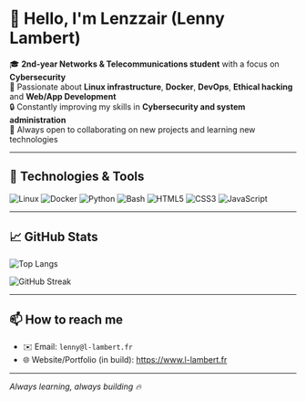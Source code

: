 # 👋 Hello, I'm Lenzzair (Lenny Lambert)

🎓 **2nd-year Networks & Telecommunications student** with a focus on **Cybersecurity**  
🐧 Passionate about **Linux infrastructure**, **Docker**, **DevOps**, **Ethical hacking** and **Web/App Development**  
🔒 Constantly improving my skills in **Cybersecurity and system administration**  
🚀 Always open to collaborating on new projects and learning new technologies  

---

## 🔧 Technologies & Tools
![Linux](https://img.shields.io/badge/Linux-FCC624?style=for-the-badge&logo=linux&logoColor=black)
![Docker](https://img.shields.io/badge/Docker-2496ED?style=for-the-badge&logo=docker&logoColor=white)
![Python](https://img.shields.io/badge/Python-3670A0?style=for-the-badge&logo=python&logoColor=white)
![Bash](https://img.shields.io/badge/Bash-4EAA25?style=for-the-badge&logo=gnubash&logoColor=white)
![HTML5](https://img.shields.io/badge/HTML5-E34F26?style=for-the-badge&logo=html5&logoColor=white)
![CSS3](https://img.shields.io/badge/CSS3-1572B6?style=for-the-badge&logo=css3&logoColor=white)
![JavaScript](https://img.shields.io/badge/JavaScript-F7DF1E?style=for-the-badge&logo=javascript&logoColor=black)

---

## 📈 GitHub Stats
 ![Top Langs](https://github-readme-stats.vercel.app/api/top-langs/?username=lenzzair&layout=compact&theme=radical)

 ![GitHub Streak](https://streak-stats.demolab.com?user=lenzzair&theme=radical)



---

## 📫 How to reach me
- ✉️ Email: `lenny@l-lambert.fr`
- 🌐 Website/Portfolio (in build): https://www.l-lambert.fr

---

*Always learning, always building 🔥*
